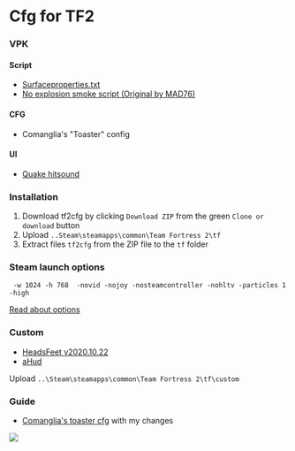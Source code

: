 # Cfg for TF2

### VPK

#### Script
* [Surfaceproperties.txt](https://pastebin.com/tr9RTVcM)
* [No explosion smoke script (Original by MAD76)](http://www.teamfortress.tv/25647/no-explosion-smoke-script)

#### CFG
* Comanglia's "Toaster" config

#### UI
* [Quake hitsound](https://gamebanana.com/sounds/20613)


### Installation

1. Download tf2cfg by clicking `Download ZIP` from the green `Clone or download` button
2. Upload  `..Steam\steamapps\common\Team Fortress 2\tf`
3. Extract files `tf2cfg` from the ZIP file to the `tf` folder 

### Steam launch options 
` -w 1024 -h 768  -novid -nojoy -nosteamcontroller -nohltv -particles 1 -high`

[Read about options](https://developer.valvesoftware.com/wiki/Command_Line_Options#Steam_.28Windows.29)

### Custom

* [HeadsFeet v2020.10.22](https://www.teamfortress.tv/56398/no-hats-mod-headsfeet-2020-edition)
* [aHud](https://github.com/n0kk/ahud)

Upload  `..\Steam\steamapps\common\Team Fortress 2\tf\custom` 

### Guide

* [Comanglia's toaster cfg](http://www.teamfortress.tv/25328/comanglia-s-config-fps-guide) with my changes

![](https://i.imgur.com/h0ue6vL.png)
